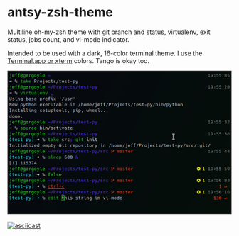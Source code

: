 # antsy-zsh-theme

Multiline oh-my-zsh theme with git branch and status, virtualenv, exit status, jobs count, and vi-mode indicator.

Intended to be used with a dark, 16-color terminal theme. I use the [Terminal.app or xterm](https://en.wikipedia.org/wiki/ANSI_escape_code#Colors) colors. Tango is okay too.

![screenshot](https://github.com/jeffmhubbard/antsy-zsh-theme/blob/assets/demo.png)

[![asciicast](https://asciinema.org/a/311469.svg)](https://asciinema.org/a/311469)

